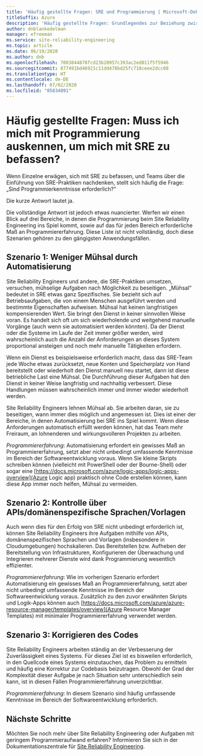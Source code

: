 ```yaml
---
title: 'Häufig gestellte Fragen: SRE und Programmierung | Microsoft-Dokumentation'
titleSuffix: Azure
description: 'Häufig gestellte Fragen: Grundlegendes zur Beziehung zwischen SRE (Site Reliability Engineering) und Programmierung'
author: dnblankedelman
manager: efreeman
ms.service: site-reliability-engineering
ms.topic: article
ms.date: 06/19/2020
ms.author: dnb
ms.openlocfilehash: 7003844878fcd23b20957c393ac2ed011f5f5946
ms.sourcegitcommit: 877491bd46921c11dd478bd25fc718ceee2dcc08
ms.translationtype: HT
ms.contentlocale: de-DE
ms.lasthandoff: 07/02/2020
ms.locfileid: "85834891"
---
```

# <a name="frequently-asked-questions-do-i-need-to-know-how-to-code-to-get-involved-with-sre"></a>Häufig gestellte Fragen: Muss ich mich mit Programmierung auskennen, um mich mit SRE zu befassen?

Wenn Einzelne erwägen, sich mit SRE zu befassen, und Teams über die Einführung von SRE-Praktiken nachdenken, stellt sich häufig die Frage: „Sind Programmierkenntnisse erforderlich?“

Die kurze Antwort lautet ja. 

Die vollständige Antwort ist jedoch etwas nuancierter. Werfen wir einen Blick auf drei Bereiche, in denen die Programmierung beim Site Reliability Engineering ins Spiel kommt, sowie auf das für jeden Bereich erforderliche Maß an Programmiererfahrung. Diese Liste ist nicht vollständig, doch diese Szenarien gehören zu den gängigsten Anwendungsfällen.

## <a name="scenario-1-removing-toil-through-automation"></a>Szenario 1: Weniger Mühsal durch Automatisierung

Site Reliability Engineers und andere, die SRE-Praktiken umsetzen, versuchen, mühselige Aufgaben nach Möglichkeit zu beseitigen. „Mühsal“ bedeutet in SRE etwas ganz Spezifisches. Sie bezieht sich auf Betriebsaufgaben, die von einem Menschen ausgeführt werden und bestimmte Eigenschaften aufweisen. Mühsal hat keinen langfristigen kompensierenden Wert. Sie bringt den Dienst in keiner sinnvollen Weise voran. Es handelt sich oft um sich wiederholende und weitgehend manuelle Vorgänge (auch wenn sie automatisiert werden könnten). Da der Dienst oder die Systeme im Laufe der Zeit immer größer werden, wird wahrscheinlich auch die Anzahl der Anforderungen an dieses System proportional ansteigen und noch mehr manuelle Tätigkeiten erfordern.

Wenn ein Dienst es beispielsweise erforderlich macht, dass das SRE-Team jede Woche etwas zurücksetzt, neue Konten und Speicherplatz von Hand bereitstellt oder wiederholt den Dienst manuell neu startet, dann ist diese betriebliche Last eine Mühsal. Die Durchführung dieser Aufgaben hat den Dienst in keiner Weise langfristig und nachhaltig verbessert. Diese Handlungen müssen wahrscheinlich immer und immer wieder wiederholt werden.

Site Reliability Engineers lehnen Mühsal ab. Sie arbeiten daran, sie zu beseitigen, wann immer dies möglich und angemessen ist. Dies ist einer der Bereiche, in denen Automatisierung bei SRE ins Spiel kommt. Wenn diese Anforderungen automatisch erfüllt werden können, hat das Team mehr Freiraum, an lohnenderen und wirkungsvolleren Projekten zu arbeiten.

*Programmiererfahrung*: Automatisierung erfordert ein gewisses Maß an Programmiererfahrung, setzt aber nicht unbedingt umfassende Kenntnisse im Bereich der Softwareentwicklung voraus. Wenn Sie kleine Skripts schreiben können (vielleicht mit PowerShell oder der Bourne-Shell) oder sogar eine [https://docs.microsoft.com/azure/logic-apps/logic-apps-overview](Azure Logic app) praktisch ohne Code erstellen können, kann diese App immer noch helfen, Mühsal zu vermeiden.

## <a name="scenario-2-control-through-apisdomain-specific-languages-dslstemplates"></a>Szenario 2: Kontrolle über APIs/domänenspezifische Sprachen/Vorlagen

Auch wenn dies für den Erfolg von SRE nicht unbedingt erforderlich ist, können Site Reliability Engineers ihre Aufgaben mithilfe von APIs, domänenspezifischen Sprachen und Vorlagen (insbesondere in Cloudumgebungen) hochskalieren. Das Bereitstellen bzw. Aufheben der Bereitstellung von Infrastrukturen, Konfigurieren der Überwachung und Integrieren mehrerer Dienste wird dank Programmierung wesentlich effizienter.

*Programmiererfahrung*: Wie im vorherigen Szenario erfordert Automatisierung ein gewisses Maß an Programmiererfahrung, setzt aber nicht unbedingt umfassende Kenntnisse im Bereich der Softwareentwicklung voraus. Zusätzlich zu den zuvor erwähnten Skripts und Logik-Apps können auch [https://docs.microsoft.com/azure/azure-resource-manager/templates/overview](Azure Resource Manager Templates) mit minimaler Programmiererfahrung verwendet werden.

## <a name="scenario-3-fixing-the-code"></a>Szenario 3: Korrigieren des Codes

Site Reliability Engineers arbeiten ständig an der Verbesserung der Zuverlässigkeit eines Systems. Für dieses Ziel ist es bisweilen erforderlich, in den Quellcode eines Systems einzutauchen, das Problem zu ermitteln und häufig eine Korrektur zur Codebasis beizutragen. Obwohl der Grad der Komplexität dieser Aufgabe je nach Situation sehr unterschiedlich sein kann, ist in diesen Fällen Programmiererfahrung unverzichtbar.

*Programmiererfahrung*: In diesem Szenario sind häufig umfassende Kenntnisse im Bereich der Softwareentwicklung erforderlich.


## <a name="next-steps"></a>Nächste Schritte

Möchten Sie noch mehr über Site Reliability Engineering oder Aufgaben mit geringem Programmieraufwand erfahren? Informieren Sie sich in der Dokumentationszentrale für [Site Reliability Engineering](../index.yml).

